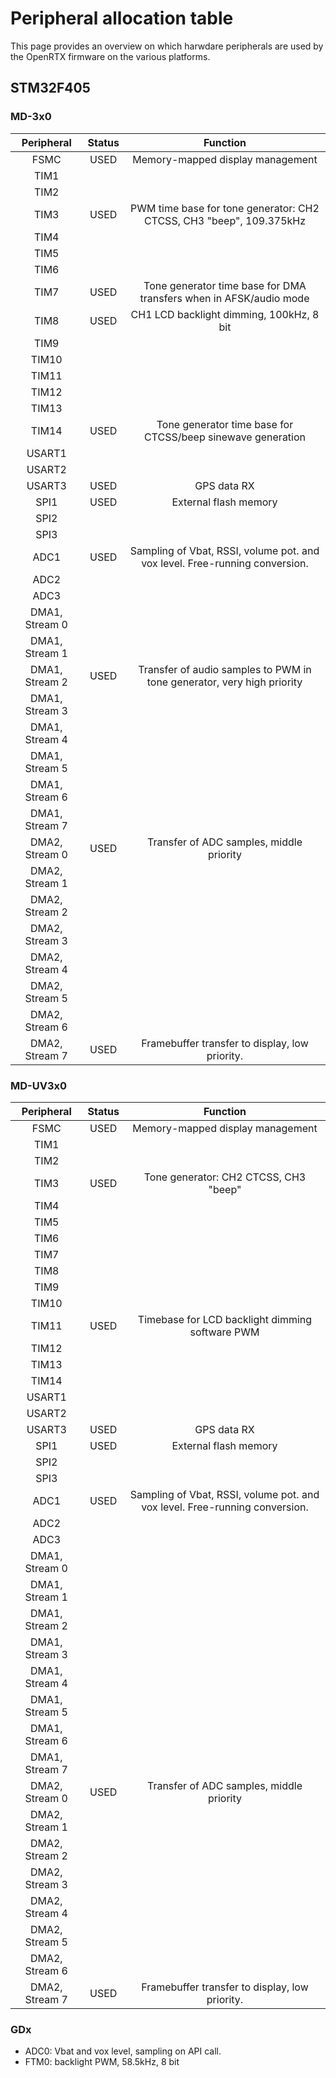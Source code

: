 # Peripheral allocation table

This page provides an overview on which harwdare peripherals are used by the OpenRTX firmware on the various platforms.

## STM32F405

### MD-3x0

| Peripheral     | Status  | Function |
|:--------------:|:-------:|:--------:|
|  FSMC          | USED    | Memory-mapped display management |
|  TIM1          |         |          |
|  TIM2          |         |          |
|  TIM3          | USED    | PWM time base for tone generator: CH2 CTCSS, CH3 "beep", 109.375kHz |
|  TIM4          |         |          |
|  TIM5          |         |          |
|  TIM6          |         |          |
|  TIM7          | USED    | Tone generator time base for DMA transfers when in AFSK/audio mode |
|  TIM8          | USED    | CH1 LCD backlight dimming, 100kHz, 8 bit |
|  TIM9          |         |          |
|  TIM10         |         |          |
|  TIM11         |         |          |
|  TIM12         |         |          |
|  TIM13         |         |          |
|  TIM14         | USED    | Tone generator time base for CTCSS/beep sinewave generation |
|  USART1        |         |          |
|  USART2        |         |          |
|  USART3        | USED    | GPS data RX |
|  SPI1          | USED    | External flash memory |
|  SPI2          |         |          |
|  SPI3          |         |          |
|  ADC1          | USED    | Sampling of Vbat, RSSI, volume pot. and vox level. Free-running conversion. |
|  ADC2          |         |          |
|  ADC3          |         |          |
| DMA1, Stream 0 |         |          |
| DMA1, Stream 1 |         |          |
| DMA1, Stream 2 | USED    | Transfer of audio samples to PWM in tone generator, very high priority |
| DMA1, Stream 3 |         |          |
| DMA1, Stream 4 |         |          |
| DMA1, Stream 5 |         |          |
| DMA1, Stream 6 |         |          |
| DMA1, Stream 7 |         |          |
| DMA2, Stream 0 | USED    | Transfer of ADC samples, middle priority |
| DMA2, Stream 1 |         |          |
| DMA2, Stream 2 |         |          |
| DMA2, Stream 3 |         |          |
| DMA2, Stream 4 |         |          |
| DMA2, Stream 5 |         |          |
| DMA2, Stream 6 |         |          |
| DMA2, Stream 7 | USED    | Framebuffer transfer to display, low priority. |


### MD-UV3x0

| Peripheral     | Status  | Function |
|:--------------:|:-------:|:--------:|
|  FSMC          | USED    | Memory-mapped display management |
|  TIM1          |         |          |
|  TIM2          |         |          |
|  TIM3          | USED    | Tone generator: CH2 CTCSS, CH3 "beep" |
|  TIM4          |         |          |
|  TIM5          |         |          |
|  TIM6          |         |          |
|  TIM7          |         |          |
|  TIM8          |         |          |
|  TIM9          |         |          |
|  TIM10         |         |          |
|  TIM11         | USED    | Timebase for LCD backlight dimming software PWM |
|  TIM12         |         |          |
|  TIM13         |         |          |
|  TIM14         |         |          |
|  USART1        |         |          |
|  USART2        |         |          |
|  USART3        | USED    | GPS data RX |
|  SPI1          | USED    | External flash memory |
|  SPI2          |         |          |
|  SPI3          |         |          |
|  ADC1          | USED    | Sampling of Vbat, RSSI, volume pot. and vox level. Free-running conversion. |
|  ADC2          |         |          |
|  ADC3          |         |          |
| DMA1, Stream 0 |         |          |
| DMA1, Stream 1 |         |          |
| DMA1, Stream 2 |         |          |
| DMA1, Stream 3 |         |          |
| DMA1, Stream 4 |         |          |
| DMA1, Stream 5 |         |          |
| DMA1, Stream 6 |         |          |
| DMA1, Stream 7 |         |          |
| DMA2, Stream 0 | USED    | Transfer of ADC samples, middle priority |
| DMA2, Stream 1 |         |          |
| DMA2, Stream 2 |         |          |
| DMA2, Stream 3 |         |          |
| DMA2, Stream 4 |         |          |
| DMA2, Stream 5 |         |          |
| DMA2, Stream 6 |         |          |
| DMA2, Stream 7 | USED    | Framebuffer transfer to display, low priority. |


### GDx
* ADC0: Vbat and vox level, sampling on API call.
* FTM0: backlight PWM, 58.5kHz, 8 bit
